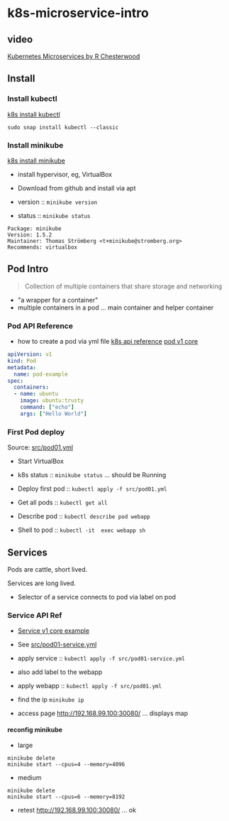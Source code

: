 # k8s-microservice-intro
## video
[Kubernetes Microservices by R Chesterwood](https://livevideo.manning.com/course/80/kubernetes-microservices)
## Install
### Install kubectl
[k8s install kubectl](https://kubernetes.io/docs/tasks/tools/install-kubectl/)

`sudo snap install kubectl --classic`

### Install minikube
[k8s install minikube](https://kubernetes.io/docs/tasks/tools/install-minikube/)

* install hypervisor, eg, VirtualBox
* Download from github and install via apt

* version :: `minikube version`
* status  :: `minikube status`

```
Package: minikube
Version: 1.5.2
Maintainer: Thomas Strömberg <t+minikube@stromberg.org>
Recommends: virtualbox
```
## Pod Intro
> Collection of multiple containers that share storage and networking
* "a wrapper for a container"
* multiple containers in a pod ... main container and helper container
### Pod API Reference
* how to create a pod via yml file
[k8s api reference](https://kubernetes.io/docs/reference/#api-reference)
[pod v1 core](https://kubernetes.io/docs/reference/generated/kubernetes-api/v1.16/#pod-v1-core)

```yml
apiVersion: v1
kind: Pod
metadata:
  name: pod-example
spec:
  containers:
  - name: ubuntu
    image: ubuntu:trusty
    command: ["echo"]
    args: ["Hello World"]
```
### First Pod deploy
Source: [src/pod01.yml](src/pod01.yml)
* Start VirtualBox 
* k8s status :: `minikube status` ... should be Running

* Deploy first pod :: `kubectl apply -f src/pod01.yml`

* Get all pods :: `kubectl get all`

* Describe pod :: `kubectl describe pod webapp`

* Shell to pod :: `kubectl -it  exec webapp sh`

## Services
Pods are cattle, short lived.

Services are long lived.

* Selector of a service connects to pod via label on pod 

### Service API Ref
* [Service v1 core example](https://kubernetes.io/docs/reference/generated/kubernetes-api/v1.16/#service-v1-core)

* See [src/pod01-service.yml](src/pod01-service.yml)

* apply service :: `kubectl apply -f src/pod01-service.yml`
* also add label to the webapp
* apply webapp :: `kubectl apply -f src/pod01.yml`

* find the ip
`minikube ip`

* access page http://192.168.99.100:30080/ ... displays map

#### reconfig minikube
* large
```
minikube delete
minikube start --cpus=4 --memory=4096
```
* medium
```
minikube delete
minikube start --cpus=6 --memory=8192
```
* retest  http://192.168.99.100:30080/ ... ok
